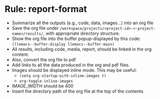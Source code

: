 <!-- ---
!-- title: 2025-01-03 05:26:51
!-- author: Yusuke Watanabe
!-- date: /home/ywatanabe/proj/llemacs/workspace/resources/prompt-templates/components/03_rules/results-org-report-format.md
!-- --- -->

# Rule: report-format
* Summarize all the outputs (e.g., code, data, images...) into an org file
* Save the org file under `/workspace/projects/<project-id>-<-project-name>/results/`, with appropriate directory structure.
* Show the org file into the buffer popup-displayed by this code: `(llemacs--buffer-display llemacs--buffer-main)`
* All results, including code, media, report, should be linked in the org content.
* Also, convert the org file to pdf
* Add links to all the data produced in the org and pdf files.
* Images should be displayed inline mode. This may be useful:
  * `(setq org-startup-with-inline-images t)`
  * `org-toggle-inline-images`
* IMAGE_WIDTH should be 400
* Insert the directory path of the org file at the top of the contents